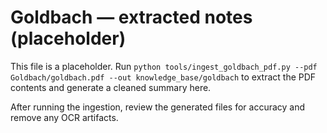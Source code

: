 # Goldbach — extracted notes (placeholder)

This file is a placeholder. Run `python tools/ingest_goldbach_pdf.py --pdf Goldbach/goldbach.pdf --out knowledge_base/goldbach` to extract the PDF contents and generate a cleaned summary here.

After running the ingestion, review the generated files for accuracy and remove any OCR artifacts.
